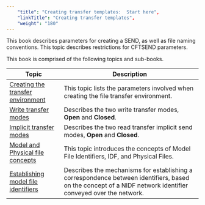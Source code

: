 ```yaml
---
    "title": "Creating transfer templates:  Start here",
    "linkTitle": "Creating transfer templates",
    "weight": "180"
---
```

This book describes parameters for creating a SEND, as well as file
naming conventions. This topic describes restrictions for CFTSEND parameters.

This book is comprised of the following topics and sub-books.


| Topic  | Description  |
| --- | --- |
| [Creating the transfer environment](create_transfer_environment_start_here) | This topic lists the parameters involved when creating the file transfer environment. |
| [Write transfer modes](write_transfer_modes) | Describes the two write transfer modes, **Open** and **Closed**. |
| [Implicit transfer modes](implicit_transfer_modes) | Describes the two read transfer implicit send modes, **Open** and **Closed**. |
| [Model and Physical file concepts](model_and_physical_file_concepts) | This topic introduces the concepts of Model File Identifiers, IDF, and Physical Files. |
| [Establishing model file identifiers](establishing_model_file_identifiers) | Describes the mechanisms for establishing a correspondence between identifiers, based on the concept of a NIDF network identifier conveyed over the network. |

